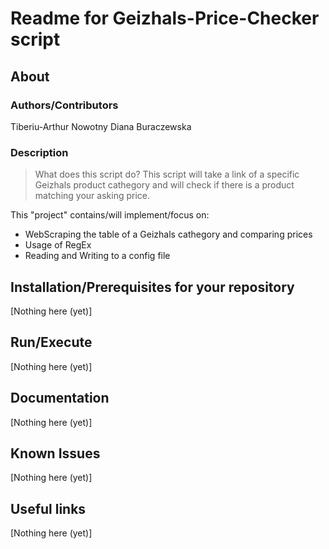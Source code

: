 # Readme for Geizhals-Price-Checker script

## About
### Authors/Contributors
Tiberiu-Arthur Nowotny
Diana Buraczewska

### Description
> What does this script do?
This script will take a link of a specific Geizhals product cathegory and will check if there is a product matching your asking price.

This "project" contains/will implement/focus on:
* WebScraping the table of a Geizhals cathegory and comparing prices
* Usage of RegEx
* Reading and Writing to a config file


## Installation/Prerequisites for your repository
[Nothing here (yet)]

## Run/Execute
[Nothing here (yet)]


## Documentation
[Nothing here (yet)]

## Known Issues
[Nothing here (yet)]


## Useful links
[Nothing here (yet)]